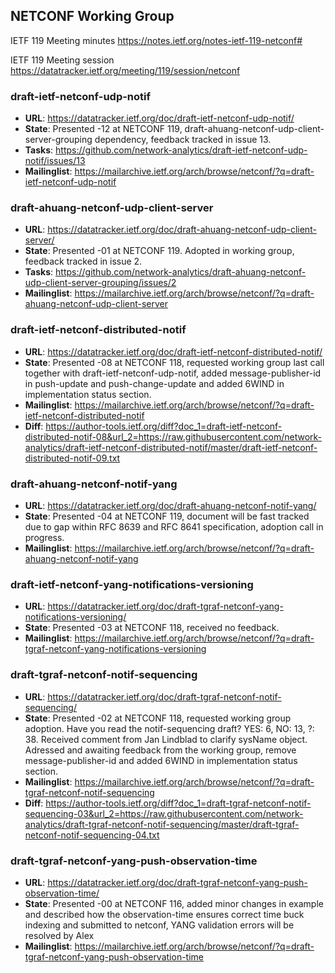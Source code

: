 ## NETCONF Working Group

IETF 119 Meeting minutes
https://notes.ietf.org/notes-ietf-119-netconf#

IETF 119 Meeting session
https://datatracker.ietf.org/meeting/119/session/netconf

### draft-ietf-netconf-udp-notif
* **URL**: https://datatracker.ietf.org/doc/draft-ietf-netconf-udp-notif/
* **State**: Presented -12 at NETCONF 119, draft-ahuang-netconf-udp-client-server-grouping dependency, feedback tracked in issue 13.
* **Tasks**: https://github.com/network-analytics/draft-ietf-netconf-udp-notif/issues/13
* **Mailinglist**: https://mailarchive.ietf.org/arch/browse/netconf/?q=draft-ietf-netconf-udp-notif

### draft-ahuang-netconf-udp-client-server
* **URL**: https://datatracker.ietf.org/doc/draft-ahuang-netconf-udp-client-server/
* **State**: Presented -01 at NETCONF 119. Adopted in working group, feedback tracked in issue 2.
* **Tasks**: https://github.com/network-analytics/draft-ahuang-netconf-udp-client-server-grouping/issues/2
* **Mailinglist**: https://mailarchive.ietf.org/arch/browse/netconf/?q=draft-ahuang-netconf-udp-client-server

### draft-ietf-netconf-distributed-notif
* **URL**: https://datatracker.ietf.org/doc/draft-ietf-netconf-distributed-notif/
* **State**: Presented -08 at NETCONF 118, requested working group last call together with draft-ietf-netconf-udp-notif, added message-publisher-id in push-update and push-change-update and added 6WIND in implementation status section.
* **Mailinglist**: https://mailarchive.ietf.org/arch/browse/netconf/?q=draft-ietf-netconf-distributed-notif
* **Diff**: https://author-tools.ietf.org/diff?doc_1=draft-ietf-netconf-distributed-notif-08&url_2=https://raw.githubusercontent.com/network-analytics/draft-ietf-netconf-distributed-notif/master/draft-ietf-netconf-distributed-notif-09.txt

### draft-ahuang-netconf-notif-yang
* **URL**: https://datatracker.ietf.org/doc/draft-ahuang-netconf-notif-yang/
* **State**: Presented -04 at NETCONF 119, document will be fast tracked due to gap within RFC 8639 and RFC 8641 specification, adoption call in progress.
* **Mailinglist**: https://mailarchive.ietf.org/arch/browse/netconf/?q=draft-ahuang-netconf-notif-yang

### draft-ietf-netconf-yang-notifications-versioning
* **URL**: https://datatracker.ietf.org/doc/draft-tgraf-netconf-yang-notifications-versioning/
* **State**: Presented -03 at NETCONF 118, received no feedback.
* **Mailinglist**: https://mailarchive.ietf.org/arch/browse/netconf/?q=draft-tgraf-netconf-yang-notifications-versioning

### draft-tgraf-netconf-notif-sequencing
* **URL**: https://datatracker.ietf.org/doc/draft-tgraf-netconf-notif-sequencing/
* **State**: Presented -02 at NETCONF 118, requested working group adoption. Have you read the notif-sequencing draft? YES: 6, NO: 13, ?: 38. Received comment from Jan Lindblad to clarify sysName object. Adressed and awaiting feedback from the working group, remove message-publisher-id and added 6WIND in implementation status section.
* **Mailinglist**: https://mailarchive.ietf.org/arch/browse/netconf/?q=draft-tgraf-netconf-notif-sequencing
* **Diff**: https://author-tools.ietf.org/diff?doc_1=draft-tgraf-netconf-notif-sequencing-03&url_2=https://raw.githubusercontent.com/network-analytics/draft-tgraf-netconf-notif-sequencing/master/draft-tgraf-netconf-notif-sequencing-04.txt

### draft-tgraf-netconf-yang-push-observation-time
* **URL**: https://datatracker.ietf.org/doc/draft-tgraf-netconf-yang-push-observation-time/
* **State**: Presented -00 at NETCONF 116, added minor changes in example and described how the observation-time ensures correct time buck indexing and submitted to netconf, YANG validation errors will be resolved by Alex
* **Mailinglist**: https://mailarchive.ietf.org/arch/browse/netconf/?q=draft-tgraf-netconf-yang-push-observation-time